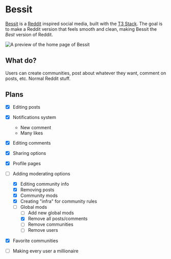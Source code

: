# Bessit

[Bessit](https://bessit.vercel.app/) is a [Reddit](https://www.reddit.com/) inspired social media, built with the [T3 Stack](https://create.t3.gg/). The goal is to make a Reddit version that feels smooth and clean, making Bessit the *Best* version of Reddit.

![A preview of the home page of Bessit](https://user-images.githubusercontent.com/70011806/206897250-09210d21-e08b-454b-99d9-42a7b55025c4.png)


## What do?

Users can create communities, post about whatever they want, comment on posts, etc. Normal Reddit stuff.

## Plans

* [X] Editing posts
* [X] Notifications system
  - New comment
  - Many likes
* [X] Editing comments
* [X] Sharing options
* [X] Profile pages
* [ ] Adding moderating options
  - [X] Editing community info
  - [X] Removing posts
  - [X] Community mods
  - [X] Creating "infra" for community rules
  - [ ] Global mods
    - [ ] Add new global mods
    - [X] Remove all posts/comments
    - [ ] Remove communities
    - [ ] Remove users
* [X] Favorite communities
* [ ] Making every user a millionaire

